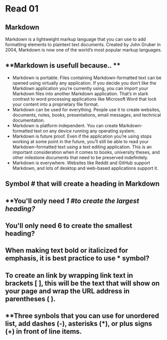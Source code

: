 # Read 01

## **Markdown**
Markdown is a lightweight markup language that you can use to add formatting elements to plaintext text documents. Created by John Gruber in 2004, Markdown is now one of the world’s most popular markup languages.

## **Markdown is usefull because.. **
 - Markdown is portable. Files containing Markdown-formatted text can be opened using virtually any application. If you decide you don’t like the Markdown application you’re currently using, you can import your Markdown files into another Markdown application. That’s in stark contrast to word processing applications like Microsoft Word that lock your content into a proprietary file format.
 - Markdown can be used for everything. People use it to create websites, documents, notes, books, presentations, email messages, and technical documentation.
 - Markdown is platform independent. You can create Markdown-formatted text on any device running any operating system.
 - Markdown is future proof. Even if the application you’re using stops working at some point in the future, you’ll still be able to read your Markdown-formatted text using a text editing application. This is an important consideration when it comes to books, university theses, and other milestone documents that need to be preserved indefinitely.
 - Markdown is everywhere. Websites like Reddit and GitHub support Markdown, and lots of desktop and web-based applications support it.

## **Symbol *#* that will create a heading in Markdown**

## **You'll only need *1 #*to create the largest heading?**

## **You'll only need 6 to create the smallest heading?**

## **When making text bold or italicized for emphasis, it is best practice to use * symbol?**

## **To create an link by wrapping link text in brackets [ ], this will be the text that will show on your page and  wrap the URL address in parentheses ( ).**

## **Three synbols that you can use for unordered list, add dashes (-), asterisks (*), or plus signs (+) in front of line items.
